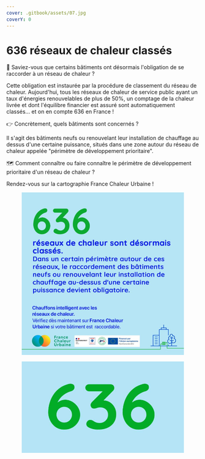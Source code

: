 ```yaml
---
cover: .gitbook/assets/07.jpg
coverY: 0
---
```


# 636 réseaux de chaleur classés

🔎 Saviez-vous que certains bâtiments ont désormais l'obligation de se raccorder à un réseau de chaleur ?

Cette obligation est instaurée par la procédure de classement du réseau de chaleur. Aujourd'hui, tous les réseaux de chaleur de service public ayant un taux d'énergies renouvelables de plus de 50%, un comptage de la chaleur livrée et dont l'équilibre financier est assuré sont automatiquement classés... et on en compte 636 en France !

👉 Concrètement, quels bâtiments sont concernés ?

Il s'agit des bâtiments neufs ou renouvelant leur installation de chauffage au dessus d'une certaine puissance, situés dans une zone autour du réseau de chaleur appelée "périmètre de développement prioritaire".

🗺 Comment connaître ou faire connaître le périmètre de développement prioritaire d'un réseau de chaleur ?

Rendez-vous sur la cartographie France Chaleur Urbaine !

<figure><img src=".gitbook/assets/image.png" alt=""><figcaption></figcaption></figure>

<figure><img src=".gitbook/assets/07.jpg" alt=""><figcaption></figcaption></figure>

